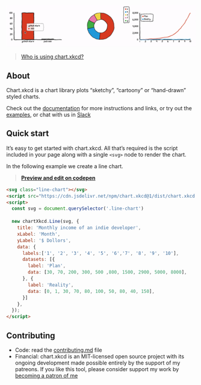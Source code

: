 [![](https://raw.githubusercontent.com/timqian/images/master/20190819131226.gif)](https://timqian.com/chart.xkcd/)

> [Who is using chart.xkcd?](https://github.com/timqian/chart.xkcd/issues/14)

## About

Chart.xkcd is a chart library plots “sketchy”, “cartoony” or “hand-drawn” styled charts.

Check out the [documentation](https://timqian.com/chart.xkcd/) for more instructions and links, or try out the [examples](./examples), or chat with us in [Slack](https://join.slack.com/t/t9tio/shared_invite/enQtNjgzMzkwMDM0NTE3LTE5ZTUzYjU4Y2I0YzRiZjNkYTkzMzE1ZmM0NDdmYzRlZmMxNGY1MzZlN2EwYjYyNWVlMWY0Nzk2MDBhNWZlY2I)

## Quick start

It’s easy to get started with chart.xkcd. All that’s required is the script included in your page along with a single `<svg>` node to render the chart.

In the following example we create a line chart.

> **[Preview and edit on codepen](https://codepen.io/timqian/pen/GRKqLaL)**

```html
<svg class="line-chart"></svg>
<script src="https://cdn.jsdelivr.net/npm/chart.xkcd@1/dist/chart.xkcd.min.js"></script>
<script>
  const svg = document.querySelector('.line-chart')

  new chartXkcd.Line(svg, {
    title: 'Monthly income of an indie developer',
    xLabel: 'Month',
    yLabel: '$ Dollors',
    data: {
      labels:['1', '2', '3', '4', '5', '6','7', '8', '9', '10'],
      datasets: [{
        label: 'Plan',
        data: [30, 70, 200, 300, 500 ,800, 1500, 2900, 5000, 8000],
      }, {
        label: 'Reality',
        data: [0, 1, 30, 70, 80, 100, 50, 80, 40, 150],
      }]
    },
  });
</script>
```

## Contributing

- Code: read the [contributing.md](./contributing.md) file
- Financial: chart.xkcd is an MIT-licensed open source project with its ongoing development made possible entirely by the support of my patreons. If you like this tool, please consider support my work by [becoming a patron of me](https://www.patreon.com/timqian)
